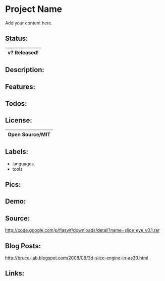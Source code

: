 # Project Name #

Add your content here.


## Status: ##

|v? Released!|
|:-----------|

## Description: ##

## Features: ##

## Todos: ##

## License: ##

|Open Source/MIT|
|:--------------|

## Labels: ##
  * languages
  * tools
## Pics: ##

## Demo: ##

## Source: ##
http://code.google.com/p/flaswf/downloads/detail?name=slice_eye_v0.1.rar

## Blog Posts: ##
http://bruce-lab.blogspot.com/2008/08/3d-slice-engine-in-as30.html

## Links: ##